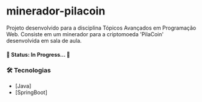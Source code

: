 # minerador-pilacoin
Projeto desenvolvido para a disciplina Tópicos Avançados em Programação Web. Consiste em um minerador para a criptomoeda 'PilaCoin' desenvolvida em sala de aula.

<h4 align="left"> 
	🚧  Status: In Progress...  🚧
</h4>


### 🛠 Tecnologias

- [Java]
- [SpringBoot]
